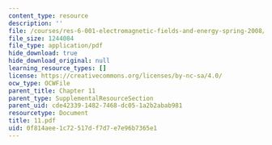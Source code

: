 ```yaml
---
content_type: resource
description: ''
file: /courses/res-6-001-electromagnetic-fields-and-energy-spring-2008/0f814aee1c72517df7d7e7e96b7365e1_11.pdf
file_size: 1244084
file_type: application/pdf
hide_download: true
hide_download_original: null
learning_resource_types: []
license: https://creativecommons.org/licenses/by-nc-sa/4.0/
ocw_type: OCWFile
parent_title: Chapter 11
parent_type: SupplementalResourceSection
parent_uid: cde42339-1482-7468-dc05-1a2b2abab981
resourcetype: Document
title: 11.pdf
uid: 0f814aee-1c72-517d-f7d7-e7e96b7365e1
---
```

